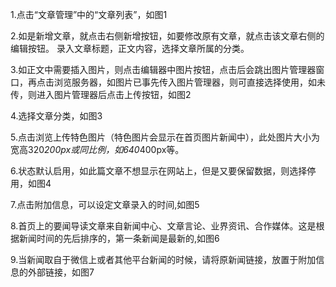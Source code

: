 1.点击“文章管理”中的“文章列表”，如图1

2.如是新增文章，就点击右侧新增按钮，如要修改原有文章，就点击该文章右侧的编辑按钮。
  录入文章标题，正文内容，选择文章所属的分类。

3.如正文中需要插入图片，则点击编辑器中图片按钮，点击后会跳出图片管理器窗口，再点击浏览服务器，如图片已事先传入图片管理器，则可直接选择使用，如未传，则进入图片管理器后点击上传按钮，如图2

4.选择文章分类，如图3

5.点击浏览上传特色图片（特色图片会显示在首页图片新闻中），此处图片大小为宽高320*200px或同比例，如640*400px等。

6.状态默认启用，如此篇文章不想显示在网站上，但是又要保留数据，则选择停用，如图4

7.点击附加信息，可以设定文章录入的时间,如图5

8.首页上的要闻导读文章来自新闻中心、文章言论、业界资讯、合作媒体。这是根据新闻时间的先后排序的，第一条新闻是最新的,如图6

9.当新闻取自于微信上或者其他平台新闻的时候，请将原新闻链接，放置于附加信息的外部链接，如图7